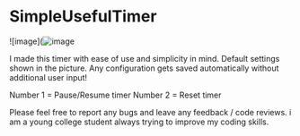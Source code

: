 
# SimpleUsefulTimer
![image](![image](https://github.com/user-attachments/assets/c831bd38-b140-47e6-82b1-44eafa5ee108)

I made this timer with ease of use and simplicity in mind. Default settings shown in the picture. Any configuration gets saved automatically without additional user input!

Number 1 = Pause/Resume timer
Number 2 = Reset timer

Please feel free to report any bugs and leave any feedback / code reviews. i am a young college student always trying to improve my coding skills.
